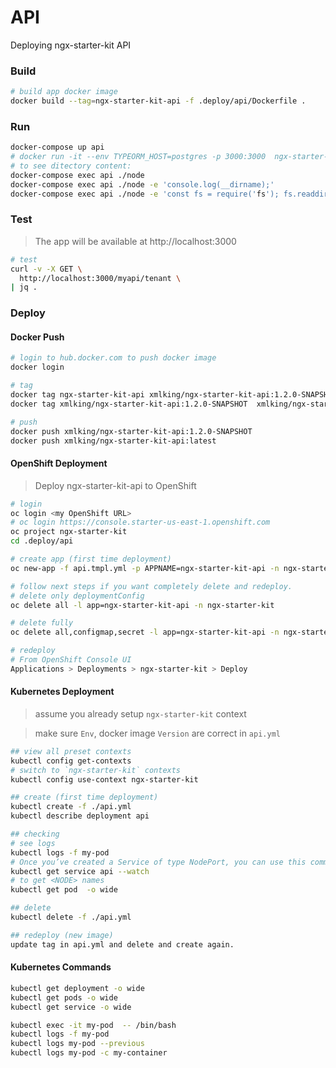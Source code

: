 API
===
Deploying ngx-starter-kit API

### Build
```bash
# build app docker image
docker build --tag=ngx-starter-kit-api -f .deploy/api/Dockerfile . 
```

### Run
```bash
docker-compose up api
# docker run -it --env TYPEORM_HOST=postgres -p 3000:3000  ngx-starter-kit-api
# to see ditectory content:
docker-compose exec api ./node
docker-compose exec api ./node -e 'console.log(__dirname);'
docker-compose exec api ./node -e 'const fs = require('fs'); fs.readdirSync('.').forEach(file => { console.log(file);})
```

### Test

> The app will be available at http://localhost:3000

```bash
# test
curl -v -X GET \
  http://localhost:3000/myapi/tenant \
| jq .
```


### Deploy

#### Docker Push
```bash
# login to hub.docker.com to push docker image
docker login

# tag
docker tag ngx-starter-kit-api xmlking/ngx-starter-kit-api:1.2.0-SNAPSHOT
docker tag xmlking/ngx-starter-kit-api:1.2.0-SNAPSHOT  xmlking/ngx-starter-kit-api:latest

# push
docker push xmlking/ngx-starter-kit-api:1.2.0-SNAPSHOT
docker push xmlking/ngx-starter-kit-api:latest
```

#### OpenShift Deployment
> Deploy ngx-starter-kit-api to OpenShift

```bash
# login
oc login <my OpenShift URL>
# oc login https://console.starter-us-east-1.openshift.com
oc project ngx-starter-kit
cd .deploy/api

# create app (first time deployment)
oc new-app -f api.tmpl.yml -p APPNAME=ngx-starter-kit-api -n ngx-starter-kit

# follow next steps if you want completely delete and redeploy.
# delete only deploymentConfig
oc delete all -l app=ngx-starter-kit-api -n ngx-starter-kit

# delete fully
oc delete all,configmap,secret -l app=ngx-starter-kit-api -n ngx-starter-kit

# redeploy
# From OpenShift Console UI
Applications > Deployments > ngx-starter-kit > Deploy
```
 
#### Kubernetes Deployment
> assume you already setup `ngx-starter-kit` context

> make sure  `Env`, docker image `Version` are correct in `api.yml`

```bash
## view all preset contexts
kubectl config get-contexts
# switch to `ngx-starter-kit` contexts
kubectl config use-context ngx-starter-kit

## create (first time deployment)
kubectl create -f ./api.yml
kubectl describe deployment api

## checking
# see logs
kubectl logs -f my-pod
# Once you’ve created a Service of type NodePort, you can use this command to find the NodePort
kubectl get service api --watch
# to get <NODE> names 
kubectl get pod  -o wide

## delete
kubectl delete -f ./api.yml

## redeploy (new image)
update tag in api.yml and delete and create again.
```

#### Kubernetes Commands 
```bash
kubectl get deployment -o wide
kubectl get pods -o wide
kubectl get service -o wide

kubectl exec -it my-pod  -- /bin/bash
kubectl logs -f my-pod
kubectl logs my-pod --previous 
kubectl logs my-pod -c my-container
```


